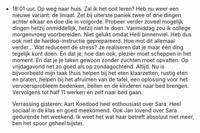 - 18:01 uur. Op weg naar huis. Zal ik het ooit leren? Heb nu weer een nieuwe variant: de liniaal. Zet bij uiterste paniek twee of drie dingen achter elkaar en doe die in volgorde. Probeer verder zoveel mogelijk dingen hetzij onmiddellijk, hetzij niet te doen. Vanmiddag zou ik college morgenvroeg voorbereiden. Niet gelukt omdat Heili binnenviel. Heb dus ook niet de hardop-instructie geprepareerd. Hoe mot dit allemaal verder... Wat reduceert de stress? Je realiseren dat je maar één ding tegelijk kunt doen. En dat je, hoe dan ook, plezier moet scheppen in het moment. En dat je je taken gewoon zonder zuchten moet opvatten. Op vrijdagavond net zo goed als op zondagochtend. Altijd. Nu is bijvoorbeeld mijn taak thuis helpen bij het eten klaarzetten, rustig eten en praten, helpen bij het afruimen van de tafel, een oplossing voor het vervoersprobleem bedenken, bellen en de kinderen naar bed brengen. Vervolgens tot half 11 werken en zelf naar bed gaan.
  
  Verrassing gisteren: Aart Koedood heel enthousiast over Sara. Heel sociaal in de klas en goed meekomend. Ook Jan lovend over Sara gedurende het weekend. Ik weet het wat haar betreft absoluut niet meer, ben het spoor geheel bijster.